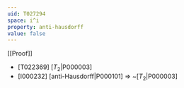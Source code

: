 ```yaml
---
uid: T027294
space: i^i
property: anti-hausdorff
value: false
---
```

[[Proof]]

* [T022369] [$T_2$|P000003]
* [I000232] [anti-Hausdorff|P000101] => ~[$T_2$|P000003]


